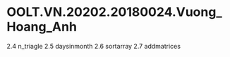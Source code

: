 # OOLT.VN.20202.20180024.Vuong_Hoang_Anh
2.4 n_triagle 
2.5 daysinmonth
2.6 sortarray
2.7 addmatrices
